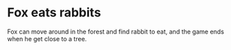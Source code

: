 # Fox eats rabbits

Fox can move around in the forest and find rabbit to eat, and the game ends when he get close to a tree.
